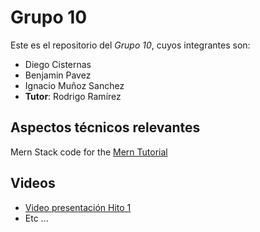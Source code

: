 # Grupo 10
Este es el repositorio del *Grupo 10*, cuyos integrantes son:
* Diego Cisternas
* Benjamin Pavez
* Ignacio Muñoz Sanchez
* **Tutor**: Rodrigo Ramírez


## Aspectos técnicos relevantes
Mern Stack code for the [Mern Tutorial](https://www.mongodb.com/languages/mern-stack-tutorial)

## Videos
* [Video presentación Hito 1](https://youtu.be/CUvjCkt1K8s)
* Etc ...
